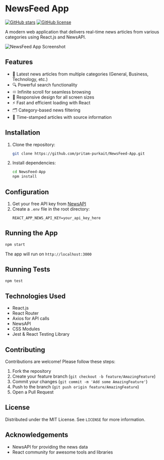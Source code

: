 
# NewsFeed App

[![GitHub stars](https://img.shields.io/github/stars/pritam-purkait/NewsFeed-App)](https://github.com/pritam-purkait/NewsFeed-App/stargazers)
[![GitHub license](https://img.shields.io/github/license/pritam-purkait/NewsFeed-App)](https://github.com/pritam-purkait/NewsFeed-App/blob/master/LICENSE)

A modern web application that delivers real-time news articles from various categories using React.js and NewsAPI.

![NewsFeed App Screenshot](https://via.placeholder.com/800x400.png?text=NewsFeed+App+Screenshot) <!-- Add actual screenshot later -->

## Features

- 📰 Latest news articles from multiple categories (General, Business, Technology, etc.)
- 🔍 Powerful search functionality
- ♾️ Infinite scroll for seamless browsing
- 📱 Responsive design for all screen sizes
- ⚡ Fast and efficient loading with React
- 🗂️ Category-based news filtering
- 📅 Time-stamped articles with source information

## Installation

1. Clone the repository:
   ```bash
   git clone https://github.com/pritam-purkait/NewsFeed-App.git
   ```
2. Install dependencies:
   ```bash
   cd NewsFeed-App
   npm install
   ```

## Configuration

1. Get your free API key from [NewsAPI](https://newsapi.org/)
2. Create a `.env` file in the root directory:
   ```env
   REACT_APP_NEWS_API_KEY=your_api_key_here
   ```

## Running the App

```bash
npm start
```
The app will run on `http://localhost:3000`

## Running Tests

```bash
npm test
```

## Technologies Used

- React.js
- React Router
- Axios for API calls
- NewsAPI
- CSS Modules
- Jest & React Testing Library

## Contributing

Contributions are welcome! Please follow these steps:
1. Fork the repository
2. Create your feature branch (`git checkout -b feature/AmazingFeature`)
3. Commit your changes (`git commit -m 'Add some AmazingFeature'`)
4. Push to the branch (`git push origin feature/AmazingFeature`)
5. Open a Pull Request

## License

Distributed under the MIT License. See `LICENSE` for more information.

## Acknowledgements

- NewsAPI for providing the news data
- React community for awesome tools and libraries
